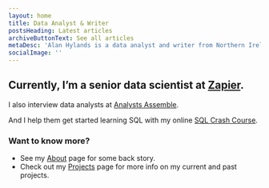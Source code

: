 ```yaml
---
layout: home
title: Data Analyst & Writer
postsHeading: Latest articles
archiveButtonText: See all articles
metaDesc: 'Alan Hylands is a data analyst and writer from Northern Ireland.'
socialImage: ''
---
```


## Currently, I&rsquo;m a senior data scientist at  [Zapier](https://zapier.com).

I also interview data analysts at [Analysts Assemble](https://analystsassemble.com).

And I help them get started learning SQL with my online [SQL Crash Course](https://sqlcrashcourse.com). 

### Want to know more?

- See my <a href="/about/">About</a> page for some back story.
- Check out my <a href="/projects/">Projects</a> page for more info on my current and past projects.